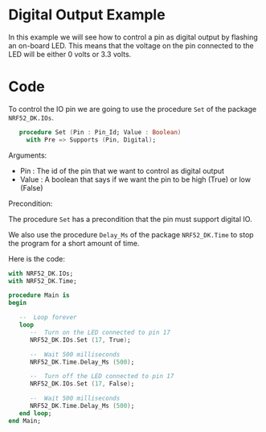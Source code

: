 Digital Output Example
======================

In this example we will see how to control a pin as digital output by flashing
an on-board LED. This means that the voltage on the pin connected to the LED
will be either 0 volts or 3.3 volts.

Code
====

To control the IO pin we are going to use the procedure `Set` of the package
`NRF52_DK.IOs`.

```ada
   procedure Set (Pin : Pin_Id; Value : Boolean)
     with Pre => Supports (Pin, Digital);
```

Arguments:

 - Pin   : The id of the pin that we want to control as digital output
 - Value : A boolean that says if we want the pin to be high (True) or low
   (False)

Precondition:

The procedure `Set` has a precondition that the pin must support digital IO.

We also use the procedure `Delay_Ms` of the package `NRF52_DK.Time` to stop the
program for a short amount of time.

Here is the code:
```ada
with NRF52_DK.IOs;
with NRF52_DK.Time;

procedure Main is
begin

   --  Loop forever
   loop
      --  Turn on the LED connected to pin 17
      NRF52_DK.IOs.Set (17, True);

      --  Wait 500 milliseconds
      NRF52_DK.Time.Delay_Ms (500);

      --  Turn off the LED connected to pin 17
      NRF52_DK.IOs.Set (17, False);

      --  Wait 500 milliseconds
      NRF52_DK.Time.Delay_Ms (500);
   end loop;
end Main;

```
